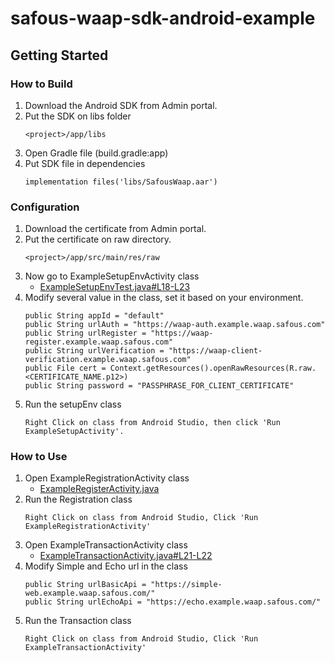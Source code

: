 # safous-waap-sdk-android-example

## Getting Started

### How to Build

1. Download the Android SDK from Admin portal. 
2. Put the SDK on libs folder 
	```
   	<project>/app/libs
   	```
3. Open Gradle file (build.gradle:app)
4. Put SDK file in dependencies
	```
   	implementation files('libs/SafousWaap.aar')
   	```

### Configuration

1. Download the certificate from Admin portal.
2. Put the certificate on raw directory.
	```
   	<project>/app/src/main/res/raw
   	```
3. Now go to ExampleSetupEnvActivity class
	- [ExampleSetupEnvTest.java#L18-L23](app/src/main/java/com/iij/androidExample/ExampleSetupActivity.java#L19-L25)
4. Modify several value in the class, set it based on your environment.
	```
   public String appId = "default"
   public String urlAuth = "https://waap-auth.example.waap.safous.com"
   public String urlRegister = "https://waap-register.example.waap.safous.com"
   public String urlVerification = "https://waap-client-verification.example.waap.safous.com"
   public File cert = Context.getResources().openRawResources(R.raw.<CERTIFICATE_NAME.p12>)
   public String password = "PASSPHRASE_FOR_CLIENT_CERTIFICATE"
   ```
5. Run the setupEnv class
	```
	Right Click on class from Android Studio, then click 'Run ExampleSetupActivity'.
	```

### How to Use
1. Open ExampleRegistrationActivity class
	- [ExampleRegisterActivity.java](app/src/main/java/com/iij/androidExample/ExampleRegisterActivity.java)
2. Run the Registration class
	```
	Right Click on class from Android Studio, Click 'Run ExampleRegistrationActivity'
	``` 
3. Open ExampleTransactionActivity class
	- [ExampleTransactionActivity.java#L21-L22](app/src/main/java/com/iij/androidExample/ExampleTransactionActivity.java#L21-L22)
4. Modify Simple and Echo url in the class
	```
   public String urlBasicApi = "https://simple-web.example.waap.safous.com/"
   public String urlEchoApi = "https://echo.example.waap.safous.com/"
   ```
5. Run the Transaction class
	```
	Right Click on class from Android Studio, Click 'Run ExampleTransactionActivity'
	``` 
